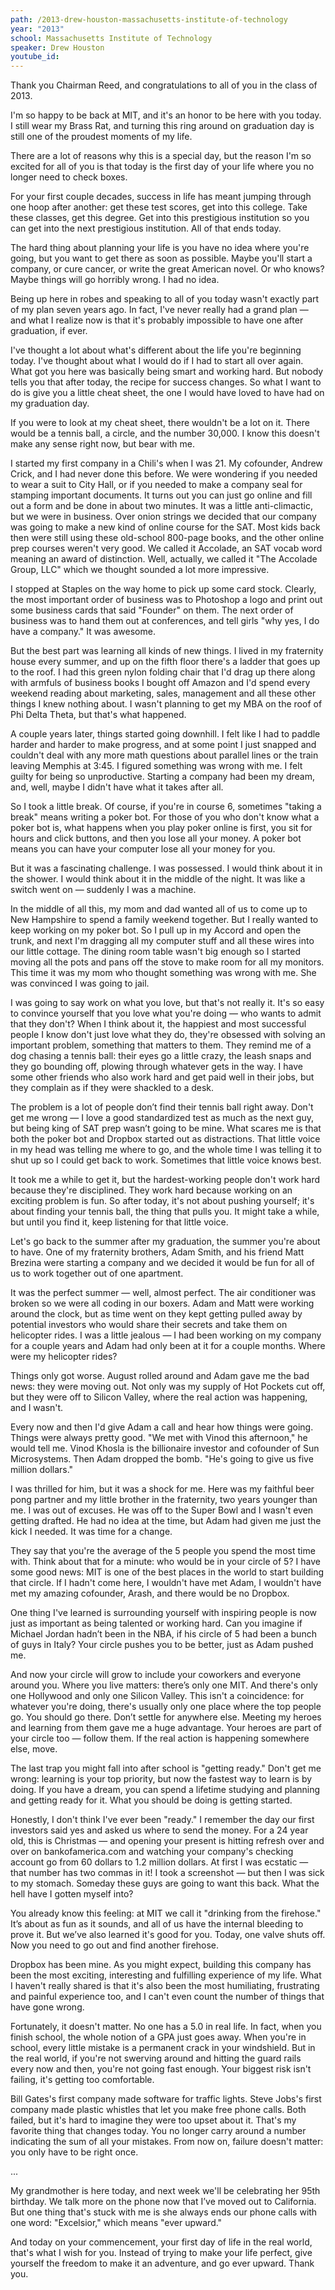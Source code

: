 ```yaml
---
path: /2013-drew-houston-massachusetts-institute-of-technology
year: "2013"
school: Massachusetts Institute of Technology
speaker: Drew Houston
youtube_id: 
---
```


Thank you Chairman Reed, and congratulations to all of you in the class of 2013.

I'm so happy to be back at MIT, and it's an honor to be here with you today. I still wear my Brass Rat, and turning this ring around on graduation day is still one of the proudest moments of my life.

There are a lot of reasons why this is a special day, but the reason I'm so excited for all of you is that today is the first day of your life where you no longer need to check boxes.

For your first couple decades, success in life has meant jumping through one hoop after another: get these test scores, get into this college. Take these classes, get this degree. Get into this prestigious institution so you can get into the next prestigious institution. All of that ends today.

The hard thing about planning your life is you have no idea where you're going, but you want to get there as soon as possible. Maybe you'll start a company, or cure cancer, or write the great American novel. Or who knows? Maybe things will go horribly wrong. I had no idea.

Being up here in robes and speaking to all of you today wasn't exactly part of my plan seven years ago. In fact, I've never really had a grand plan — and what I realize now is that it's probably impossible to have one after graduation, if ever.

I've thought a lot about what's different about the life you're beginning today. I've thought about what I would do if I had to start all over again. What got you here was basically being smart and working hard. But nobody tells you that after today, the recipe for success changes. So what I want to do is give you a little cheat sheet, the one I would have loved to have had on my graduation day.

If you were to look at my cheat sheet, there wouldn't be a lot on it. There would be a tennis ball, a circle, and the number 30,000. I know this doesn't make any sense right now, but bear with me.

I started my first company in a Chili's when I was 21. My cofounder, Andrew Crick, and I had never done this before. We were wondering if you needed to wear a suit to City Hall, or if you needed to make a company seal for stamping important documents. It turns out you can just go online and fill out a form and be done in about two minutes. It was a little anti-climactic, but we were in business. Over onion strings we decided that our company was going to make a new kind of online course for the SAT. Most kids back then were still using these old-school 800-page books, and the other online prep courses weren't very good. We called it Accolade, an SAT vocab word meaning an award of distinction. Well, actually, we called it "The Accolade Group, LLC" which we thought sounded a lot more impressive.

I stopped at Staples on the way home to pick up some card stock. Clearly, the most important order of business was to Photoshop a logo and print out some business cards that said "Founder" on them. The next order of business was to hand them out at conferences, and tell girls "why yes, I do have a company." It was awesome.

But the best part was learning all kinds of new things. I lived in my fraternity house every summer, and up on the fifth floor there's a ladder that goes up to the roof. I had this green nylon folding chair that I'd drag up there along with armfuls of business books I bought off Amazon and I'd spend every weekend reading about marketing, sales, management and all these other things I knew nothing about. I wasn't planning to get my MBA on the roof of Phi Delta Theta, but that's what happened.

A couple years later, things started going downhill. I felt like I had to paddle harder and harder to make progress, and at some point I just snapped and couldn't deal with any more math questions about parallel lines or the train leaving Memphis at 3:45. I figured something was wrong with me. I felt guilty for being so unproductive. Starting a company had been my dream, and, well, maybe I didn't have what it takes after all.

So I took a little break. Of course, if you're in course 6, sometimes "taking a break" means writing a poker bot. For those of you who don't know what a poker bot is, what happens when you play poker online is first, you sit for hours and click buttons, and then you lose all your money. A poker bot means you can have your computer lose all your money for you.

But it was a fascinating challenge. I was possessed. I would think about it in the shower. I would think about it in the middle of the night. It was like a switch went on — suddenly I was a machine.

In the middle of all this, my mom and dad wanted all of us to come up to New Hampshire to spend a family weekend together. But I really wanted to keep working on my poker bot. So I pull up in my Accord and open the trunk, and next I'm dragging all my computer stuff and all these wires into our little cottage. The dining room table wasn't big enough so I started moving all the pots and pans off the stove to make room for all my monitors. This time it was my mom who thought something was wrong with me. She was convinced I was going to jail.

I was going to say work on what you love, but that's not really it. It's so easy to convince yourself that you love what you're doing — who wants to admit that they don't? When I think about it, the happiest and most successful people I know don't just love what they do, they're obsessed with solving an important problem, something that matters to them. They remind me of a dog chasing a tennis ball: their eyes go a little crazy, the leash snaps and they go bounding off, plowing through whatever gets in the way. I have some other friends who also work hard and get paid well in their jobs, but they complain as if they were shackled to a desk.

The problem is a lot of people don’t find their tennis ball right away. Don't get me wrong — I love a good standardized test as much as the next guy, but being king of SAT prep wasn’t going to be mine. What scares me is that both the poker bot and Dropbox started out as distractions. That little voice in my head was telling me where to go, and the whole time I was telling it to shut up so I could get back to work. Sometimes that little voice knows best.

It took me a while to get it, but the hardest-working people don't work hard because they're disciplined. They work hard because working on an exciting problem is fun. So after today, it's not about pushing yourself; it's about finding your tennis ball, the thing that pulls you. It might take a while, but until you find it, keep listening for that little voice.

Let's go back to the summer after my graduation, the summer you're about to have. One of my fraternity brothers, Adam Smith, and his friend Matt Brezina were starting a company and we decided it would be fun for all of us to work together out of one apartment.

It was the perfect summer — well, almost perfect. The air conditioner was broken so we were all coding in our boxers. Adam and Matt were working around the clock, but as time went on they kept getting pulled away by potential investors who would share their secrets and take them on helicopter rides. I was a little jealous — I had been working on my company for a couple years and Adam had only been at it for a couple months. Where were my helicopter rides?

Things only got worse. August rolled around and Adam gave me the bad news: they were moving out. Not only was my supply of Hot Pockets cut off, but they were off to Silicon Valley, where the real action was happening, and I wasn't.

Every now and then I'd give Adam a call and hear how things were going. Things were always pretty good. "We met with Vinod this afternoon," he would tell me. Vinod Khosla is the billionaire investor and cofounder of Sun Microsystems. Then Adam dropped the bomb. "He's going to give us five million dollars."

I was thrilled for him, but it was a shock for me. Here was my faithful beer pong partner and my little brother in the fraternity, two years younger than me. I was out of excuses. He was off to the Super Bowl and I wasn't even getting drafted. He had no idea at the time, but Adam had given me just the kick I needed. It was time for a change.

They say that you're the average of the 5 people you spend the most time with. Think about that for a minute: who would be in your circle of 5? I have some good news: MIT is one of the best places in the world to start building that circle. If I hadn't come here, I wouldn't have met Adam, I wouldn't have met my amazing cofounder, Arash, and there would be no Dropbox.

One thing I've learned is surrounding yourself with inspiring people is now just as important as being talented or working hard. Can you imagine if Michael Jordan hadn’t been in the NBA, if his circle of 5 had been a bunch of guys in Italy? Your circle pushes you to be better, just as Adam pushed me.

And now your circle will grow to include your coworkers and everyone around you. Where you live matters: there’s only one MIT. And there's only one Hollywood and only one Silicon Valley. This isn't a coincidence: for whatever you're doing, there's usually only one place where the top people go. You should go there. Don’t settle for anywhere else. Meeting my heroes and learning from them gave me a huge advantage. Your heroes are part of your circle too — follow them. If the real action is happening somewhere else, move.

The last trap you might fall into after school is "getting ready." Don't get me wrong: learning is your top priority, but now the fastest way to learn is by doing. If you have a dream, you can spend a lifetime studying and planning and getting ready for it. What you should be doing is getting started.

Honestly, I don't think I've ever been "ready." I remember the day our first investors said yes and asked us where to send the money. For a 24 year old, this is Christmas — and opening your present is hitting refresh over and over on bankofamerica.com and watching your company's checking account go from 60 dollars to 1.2 million dollars. At first I was ecstatic — that number has two commas in it! I took a screenshot — but then I was sick to my stomach. Someday these guys are going to want this back. What the hell have I gotten myself into?

You already know this feeling: at MIT we call it "drinking from the firehose." It’s about as fun as it sounds, and all of us have the internal bleeding to prove it. But we’ve also learned it's good for you. Today, one valve shuts off. Now you need to go out and find another firehose.

Dropbox has been mine. As you might expect, building this company has been the most exciting, interesting and fulfilling experience of my life. What I haven't really shared is that it's also been the most humiliating, frustrating and painful experience too, and I can't even count the number of things that have gone wrong.

Fortunately, it doesn't matter. No one has a 5.0 in real life. In fact, when you finish school, the whole notion of a GPA just goes away. When you're in school, every little mistake is a permanent crack in your windshield. But in the real world, if you're not swerving around and hitting the guard rails every now and then, you're not going fast enough. Your biggest risk isn't failing, it's getting too comfortable.

Bill Gates's first company made software for traffic lights. Steve Jobs's first company made plastic whistles that let you make free phone calls. Both failed, but it's hard to imagine they were too upset about it. That's my favorite thing that changes today. You no longer carry around a number indicating the sum of all your mistakes. From now on, failure doesn't matter: you only have to be right once.

...

My grandmother is here today, and next week we'll be celebrating her 95th birthday. We talk more on the phone now that I’ve moved out to California. But one thing that's stuck with me is she always ends our phone calls with one word: "Excelsior," which means "ever upward."

And today on your commencement, your first day of life in the real world, that's what I wish for you. Instead of trying to make your life perfect, give yourself the freedom to make it an adventure, and go ever upward. Thank you.